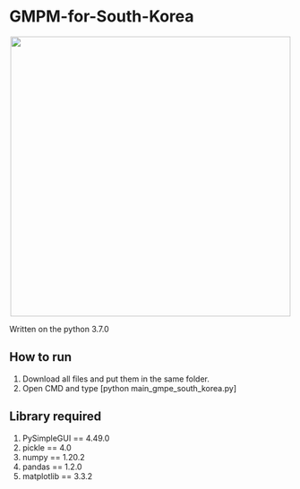 # GMPM-for-South-Korea
<p align="center">
<img width="500" src="https://user-images.githubusercontent.com/54570998/137612521-fd2d4ac6-7c60-4843-b14a-3dbd0b2b685a.jpg">
</p>

Written on the python 3.7.0

## How to run
1. Download all files and put them in the same folder.
2. Open CMD and type [python main_gmpe_south_korea.py]

## Library required
1. PySimpleGUI == 4.49.0
2. pickle == 4.0
3. numpy == 1.20.2
4. pandas == 1.2.0
5. matplotlib == 3.3.2


